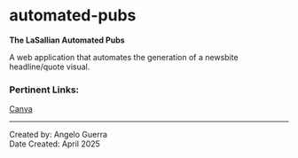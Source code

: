 # automated-pubs
**The LaSallian Automated Pubs**

A web application that automates the generation of a newsbite headline/quote visual.

### Pertinent Links:
[Canva](https://www.canva.com/design/DAGV99JngTw/za16UjmgKo59PFSuAdA0bA/edit?utm_content=DAGV99JngTw&utm_campaign=designshare&utm_medium=link2&utm_source=sharebutton)

---

Created by: Angelo Guerra<br>
Date Created: April 2025
